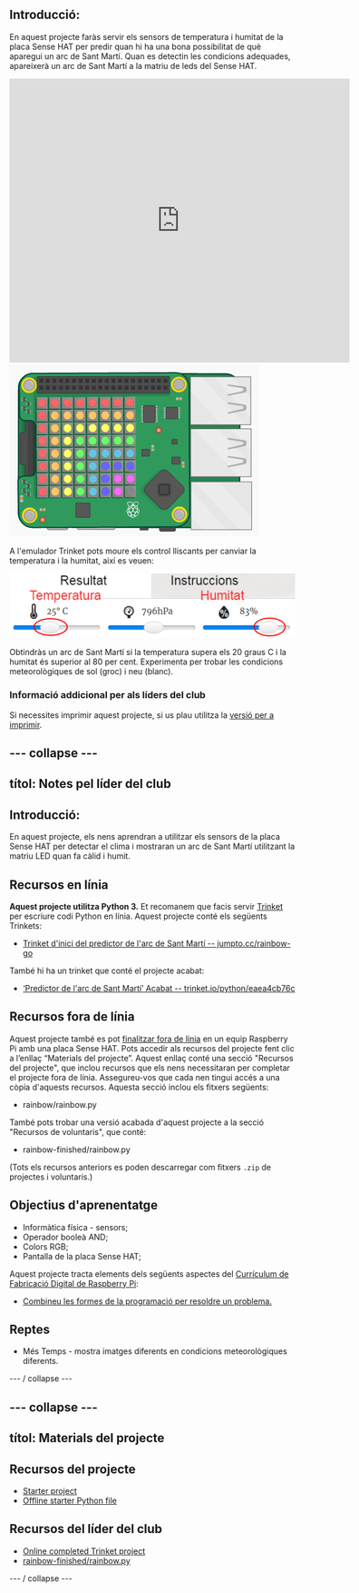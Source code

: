 ## Introducció:

En aquest projecte faràs servir els sensors de temperatura i humitat de la placa Sense HAT per predir quan hi ha una bona possibilitat de què aparegui un arc de Sant Martí. Quan es detectin les condicions adequades, apareixerà un arc de Sant Martí a la matriu de leds del Sense HAT.

<div class="trinket">
  <iframe src="https://trinket.io/embed/python/eaea4cb76c?outputOnly=true&start=result" width="600" height="500" frameborder="0" marginwidth="0" marginheight="0" allowfullscreen mark="crwd-mark">
</iframe> <img src="images/rainbow-final.png" />
</div>

A l'emulador Trinket pots moure els control lliscants per canviar la temperatura i la humitat, així es veuen:

![captura de pantalla](images/rainbow-sliders.png)

Obtindràs un arc de Sant Martí si la temperatura supera els 20 graus C i la humitat és superior al 80 per cent. Experimenta per trobar les condicions meteorològiques de sol (groc) i neu (blanc).

### Informació addicional per als líders del club

Si necessites imprimir aquest projecte, si us plau utilitza la [versió per a imprimir](https://projects.raspberrypi.org/en/projects/rainbow-predictor/print).

## \--- collapse \---

## títol: Notes pel líder del club

## Introducció:

En aquest projecte, els nens aprendran a utilitzar els sensors de la placa Sense HAT per detectar el clima i mostraran un arc de Sant Martí utilitzant la matriu LED quan fa càlid i humit.

## Recursos en línia

**Aquest projecte utilitza Python 3.** Et recomanem que facis servir [Trinket](https://trinket.io/) per escriure codi Python en línia. Aquest projecte conté els següents Trinkets:

* [Trinket d'inici del predictor de l'arc de Sant Martí -- jumpto.cc/rainbow-go](http://jumpto.cc/rainbow-go)

També hi ha un trinket que conté el projecte acabat:

* [‘Predictor de l'arc de Sant Martí’ Acabat -- trinket.io/python/eaea4cb76c](https://trinket.io/python/eaea4cb76c)

## Recursos fora de línia

Aquest projecte també es pot [finalitzar fora de línia](https://www.codeclubprojects.org/en-GB/resources/physical-sense-hat/) en un equip Raspberry Pi amb una placa Sense HAT. Pots accedir als recursos del projecte fent clic a l’enllaç “Materials del projecte”. Aquest enllaç conté una secció "Recursos del projecte", que inclou recursos que els nens necessitaran per completar el projecte fora de línia. Assegureu-vos que cada nen tingui accés a una còpia d'aquests recursos. Aquesta secció inclou els fitxers següents:

* rainbow/rainbow.py

També pots trobar una versió acabada d'aquest projecte a la secció "Recursos de voluntaris", que conté:

* rainbow-finished/rainbow.py

(Tots els recursos anteriors es poden descarregar com fitxers `.zip` de projectes i voluntaris.)

## Objectius d'aprenentatge

* Informàtica física - sensors;
* Operador booleà AND; 
* Colors RGB;
* Pantalla de la placa Sense HAT;

Aquest projecte tracta elements dels següents aspectes del [Currículum de Fabricació Digital de Raspberry Pi](http://rpf.io/curriculum):

* [Combineu les formes de la programació per resoldre un problema.](https://www.raspberrypi.org/curriculum/programming/builder)

## Reptes

* Més Temps - mostra imatges diferents en condicions meteorològiques diferents. 

\--- / collapse \---

## \--- collapse \---

## títol: Materials del projecte

## Recursos del projecte

* [Starter project](http://jumpto.cc/rainbow-go)
* [Offline starter Python file](resources/rainbow-rainbow.py)

## Recursos del líder del club

* [Online completed Trinket project](https://trinket.io/python/eaea4cb76c)
* [rainbow-finished/rainbow.py](resources/rainbow-final-rainbow.py)

\--- / collapse \---